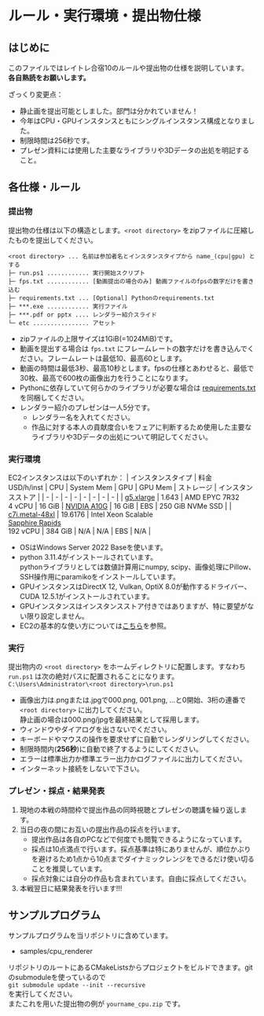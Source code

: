 # ルール・実行環境・提出物仕様

## はじめに
このファイルではレイトレ合宿10のルールや提出物の仕様を説明しています。\
**各自熟読をお願いします。**

ざっくり変更点：

- 静止画を提出可能としました。部門は分かれていません！
- 今年はCPU・GPUインスタンスともにシングルインスタンス構成となりました。
- 制限時間は256秒です。
- プレゼン資料には使用した主要なライブラリや3Dデータの出処を明記すること。


## 各仕様・ルール

### 提出物
提出物の仕様は以下の構造とします。`<root directory>` をzipファイルに圧縮したものを提出してください。

```
<root directory> ... 名前は参加者名とインスタンスタイプから name_(cpu|gpu) とする
├─ run.ps1 ............ 実行開始スクリプト
├─ fps.txt ............ [動画提出の場合のみ] 動画ファイルのfpsの数字だけを書き込む
├─ requirements.txt ... [Optional] Pythonのrequirements.txt
├─ ***.exe ............ 実行ファイル
├─ ***.pdf or pptx .... レンダラー紹介スライド
└─ etc ................ アセット
```

- zipファイルの上限サイズは1GiB(=1024MiB)です。
- 動画を提出する場合は `fps.txt` にフレームレートの数字だけを書き込んでください。フレームレートは最低10、最高60とします。
- 動画の時間は最低3秒、最高10秒とします。fpsの仕様とあわせると、最低で30枚、最高で600枚の画像出力を行うことになります。
- Pythonに依存していて何らかのライブラリが必要な場合は [requirements.txt](https://note.nkmk.me/python-pip-install-requirements/) を同梱してください。
- レンダラー紹介のプレゼンは一人5分です。
  - レンダラー名を入れてください。
  - 作品に対する本人の貢献度合いをフェアに判断するため使用した主要なライブラリや3Dデータの出処について明記してください。

### 実行環境

EC2インスタンスは以下のいずれか：
| インスタンスタイプ | 料金<br/>USD/h/inst | CPU | System Mem | GPU | GPU Mem | ストレージ | インスタンスストア |
| - | - | - | - | - | - | - | - |
| [g5.xlarge](https://aws.amazon.com/jp/ec2/instance-types/g5/) | 1.643 | AMD EPYC 7R32<br>4 vCPU | 16 GiB | [NVIDIA A10G](https://www.nvidia.com/ja-jp/data-center/products/a10-gpu/) | 16 GiB | EBS | 250 GiB NVMe SSD |
| [c7i.metal-48xl](https://aws.amazon.com/jp/ec2/instance-types/c7i/) | 19.6176 | Intel Xeon Scalable<br/>[Sapphire Rapids](https://www.intel.co.jp/content/www/jp/ja/products/docs/processors/xeon-accelerated/4th-gen-xeon-scalable-processors.html)<br>192 vCPU | 384 GiB | N/A | N/A | EBS | N/A |

- OSはWindows Server 2022 Baseを使います。
- python 3.11.4がインストールされています。\
  pythonライブラリとしては数値計算用にnumpy, scipy、画像処理にPillow、SSH操作用にparamikoをインストールしています。
- GPUインスタンスはDirectX 12, Vulkan, OptiX 8.0が動作するドライバー、CUDA 12.5.1がインストールされています。
- GPUインスタンスはインスタンスストア付きではありますが、特に要望がない限り設定しません。
- EC2の基本的な使い方については[こちら](AWS101.md)を参照。

### 実行

提出物内の `<root directory>` をホームディレクトリに配置します。すなわち `run.ps1` は次の絶対パスに配置されることになります。\
`C:\Users\Administrator\<root directory>\run.ps1`

- 画像出力は.pngまたは.jpgで000.png, 001.png, ...と0開始、3桁の連番で `<root directory>` に出力してください。\
  静止画の場合は000.png/jpgを最終結果として採用します。
- ウィンドウやダイアログを出さないでください。
- キーボードやマウスの操作を要求せずに自動でレンダリングしてください。
- 制限時間内(**256秒**)に自動で終了するようにしてください。
- エラーは標準出力か標準エラー出力かログファイルに出力してください。
- インターネット接続をしないで下さい。

### プレゼン・採点・結果発表
1. 現地の本戦の時間枠で提出作品の同時視聴とプレゼンの聴講を繰り返します。
1. 当日の夜の間にお互いの提出作品の採点を行います。
   - 提出作品は各自のPCなどで何度でも閲覧できるようになっています。
   - 採点は10点満点で行います。採点基準は特にありませんが、順位かぶりを避けるため1点から10点までダイナミックレンジをできるだけ使い切ることを推奨しています。
   - 採点対象には自分の作品も含まれています。自由に採点してください。
1. 本戦翌日に結果発表を行います!!!



## サンプルプログラム

サンプルプログラムを当リポジトリに含めています。

- samples/cpu_renderer

リポジトリのルートにあるCMakeListsからプロジェクトをビルドできます。gitのsubmoduleを使っているので\
`git submodule update --init --recursive`\
を実行してください。\
またこれを用いた提出物の例が `yourname_cpu.zip` です。